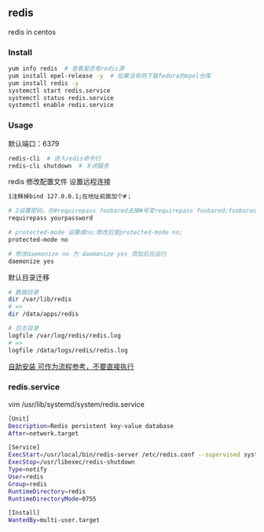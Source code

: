 redis
---
redis in centos


### Install
```sh
yum info redis  # 查看是否有redis源
yum install epel-release -y  # 如果没有则下载fedora的epel仓库
yum install redis -y
systemctl start redis.service
systemctl status redis.service
systemctl enable redis.service
```


### Usage
默认端口：6379
```sh
redis-cli  # 进入redis命令行
redis-cli shutdown  # 关闭服务
```

redis 修改配置文件 设置远程连接
```sh
1注释掉bind 127.0.0.1;在地址前面加个#；

# 2设置密码，在#requirepass foobared去掉#号变requirepass foobared;foobared是密码;
requirepass yourpassword

# protected-mode 设置成no;修改后是protected-mode no;
protected-mode no

# 修改daemonize no 为 daemonize yes 添加后台运行
daemonize yes
```
默认目录迁移
```sh
# 数据目录
dir /var/lib/redis
# =>
dir /data/apps/redis

# 日志目录
logfile /var/log/redis/redis.log
# =>
logfile /data/logs/redis/redis.log
```
[自助安装 可作为流程参考，不要直接执行](https://gist.github.com/jpickwell/e6857da4ba17c83ef09729c5d448f6bb)  


### redis.service
vim /usr/lib/systemd/system/redis.service
```sh
[Unit]
Description=Redis persistent key-value database
After=network.target

[Service]
ExecStart=/usr/local/bin/redis-server /etc/redis.conf --supervised systemd
ExecStop=/usr/libexec/redis-shutdown
Type=notify
User=redis
Group=redis
RuntimeDirectory=redis
RuntimeDirectoryMode=0755

[Install]
WantedBy=multi-user.target

```